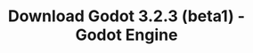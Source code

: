 ---
# Generated by /tools/generators/src/download_archive_generator !!! do not edit by hand !!!
title: 'Download Godot 3.2.3 (beta1) - Godot Engine'
type: 'download/archive'
name: '3.2.3'
flavor: 'beta1'
release_date: '2020-07-20T03:00:00-00:00'
release_notes: 'article/dev-snapshot-godot-3-2-3-beta-1/'
primaryPlatforms:
  - 'android.apk'
  - 'macos.universal'
  - 'windows.64'
  - 'linux_server.headless.64'
  - 'web'
  - 'templates'
links:
  android.apk:
    name: 'android.apk'
    title: 'Android'
    caption: 'APK Universal (ARM64 + ARMv7 + x86_64 + x86)'
    tags:
      - 'APK download'
      - 'ARM64/v7'
      - 'x86 (64 & 32 bit)'
    hosts:
      github_builds:
        regular: 'https://github.com/godotengine/godot-builds/releases/download/3.2.3-beta1/Godot_v3.2.3-beta1_android_editor.apk'
        mono: '#'
      github:
        regular: 'https://github.com/godotengine/godot/releases/download/3.2.3-beta1/Godot_v3.2.3-beta1_android_editor.apk'
        mono: '#'
  macos.universal:
    name: 'macos.universal'
    title: 'macOS'
    caption: 'Universal (x86_64 + Silício da Apple)'
    tags:
      - 'Intel/Apple Silicon'
      - '64 bit'
    hosts:
      github_builds:
        regular: 'https://github.com/godotengine/godot-builds/releases/download/3.2.3-beta1/Godot_v3.2.3-beta1_osx.universal.zip'
        mono: 'https://github.com/godotengine/godot-builds/releases/download/3.2.3-beta1/Godot_v3.2.3-beta1_mono_osx.universal.zip'
      github:
        regular: 'https://github.com/godotengine/godot/releases/download/3.2.3-beta1/Godot_v3.2.3-beta1_osx.universal.zip'
        mono: 'https://github.com/godotengine/godot/releases/download/3.2.3-beta1/Godot_v3.2.3-beta1_mono_osx.universal.zip'
  windows.64:
    name: 'windows.64'
    title: 'Windows'
    caption: 'Padrão (x86_64)'
    tags:
      - '64 bit'
    hosts:
      github_builds:
        regular: 'https://github.com/godotengine/godot-builds/releases/download/3.2.3-beta1/Godot_v3.2.3-beta1_win64.exe.zip'
        mono: 'https://github.com/godotengine/godot-builds/releases/download/3.2.3-beta1/Godot_v3.2.3-beta1_mono_win64.zip'
      github:
        regular: 'https://github.com/godotengine/godot/releases/download/3.2.3-beta1/Godot_v3.2.3-beta1_win64.exe.zip'
        mono: 'https://github.com/godotengine/godot/releases/download/3.2.3-beta1/Godot_v3.2.3-beta1_mono_win64.zip'
  linux_server.headless.64:
    name: 'linux_server.headless.64'
    title: 'Linux Server'
    caption: 'Headless (x86_64)'
    tags:
      - '64 bit'
      - 'Headless'
    hosts:
      github_builds:
        regular: 'https://github.com/godotengine/godot-builds/releases/download/3.2.3-beta1/Godot_v3.2.3-beta1_linux_headless.64.zip'
        mono: 'https://github.com/godotengine/godot-builds/releases/download/3.2.3-beta1/Godot_v3.2.3-beta1_mono_linux_headless_64.zip'
      github:
        regular: 'https://github.com/godotengine/godot/releases/download/3.2.3-beta1/Godot_v3.2.3-beta1_linux_headless.64.zip'
        mono: 'https://github.com/godotengine/godot/releases/download/3.2.3-beta1/Godot_v3.2.3-beta1_mono_linux_headless_64.zip'
  web:
    name: 'web'
    title: 'Editor Web'
    caption: ''
    tags:
      - 'Self-hosted'
      - 'Cross-platform'
    hosts:
      github_builds:
        regular: 'https://github.com/godotengine/godot-builds/releases/download/3.2.3-beta1/Godot_v3.2.3-beta1_web_editor.zip'
        mono: '#'
      github:
        regular: 'https://github.com/godotengine/godot/releases/download/3.2.3-beta1/Godot_v3.2.3-beta1_web_editor.zip'
        mono: '#'
  linux.64:
    name: 'linux.64'
    title: 'Linux'
    caption: 'Padrão (x86_64)'
    tags:
      - '64 bit'
    hosts:
      github_builds:
        regular: 'https://github.com/godotengine/godot-builds/releases/download/3.2.3-beta1/Godot_v3.2.3-beta1_x11.64.zip'
        mono: 'https://github.com/godotengine/godot-builds/releases/download/3.2.3-beta1/Godot_v3.2.3-beta1_mono_x11_64.zip'
      github:
        regular: 'https://github.com/godotengine/godot/releases/download/3.2.3-beta1/Godot_v3.2.3-beta1_x11.64.zip'
        mono: 'https://github.com/godotengine/godot/releases/download/3.2.3-beta1/Godot_v3.2.3-beta1_mono_x11_64.zip'
  linux.32:
    name: 'linux.32'
    title: 'Linux'
    caption: 'Padrão (x86)'
    tags:
      - '32 bit'
    hosts:
      github_builds:
        regular: 'https://github.com/godotengine/godot-builds/releases/download/3.2.3-beta1/Godot_v3.2.3-beta1_x11.32.zip'
        mono: 'https://github.com/godotengine/godot-builds/releases/download/3.2.3-beta1/Godot_v3.2.3-beta1_mono_x11_32.zip'
      github:
        regular: 'https://github.com/godotengine/godot/releases/download/3.2.3-beta1/Godot_v3.2.3-beta1_x11.32.zip'
        mono: 'https://github.com/godotengine/godot/releases/download/3.2.3-beta1/Godot_v3.2.3-beta1_mono_x11_32.zip'
  windows.32:
    name: 'windows.32'
    title: 'Windows'
    caption: 'Padrão (x86)'
    tags:
      - '32 bit'
    hosts:
      github_builds:
        regular: 'https://github.com/godotengine/godot-builds/releases/download/3.2.3-beta1/Godot_v3.2.3-beta1_win32.exe.zip'
        mono: 'https://github.com/godotengine/godot-builds/releases/download/3.2.3-beta1/Godot_v3.2.3-beta1_mono_win32.zip'
      github:
        regular: 'https://github.com/godotengine/godot/releases/download/3.2.3-beta1/Godot_v3.2.3-beta1_win32.exe.zip'
        mono: 'https://github.com/godotengine/godot/releases/download/3.2.3-beta1/Godot_v3.2.3-beta1_mono_win32.zip'
  linux_server.64:
    name: 'linux_server.64'
    title: 'Servidor Linux'
    caption: 'Padrão (x86_64)'
    tags:
      - '64 bit'
    hosts:
      github_builds:
        regular: 'https://github.com/godotengine/godot-builds/releases/download/3.2.3-beta1/Godot_v3.2.3-beta1_linux_server.64.zip'
        mono: 'https://github.com/godotengine/godot-builds/releases/download/3.2.3-beta1/Godot_v3.2.3-beta1_mono_linux_server_64.zip'
      github:
        regular: 'https://github.com/godotengine/godot/releases/download/3.2.3-beta1/Godot_v3.2.3-beta1_linux_server.64.zip'
        mono: 'https://github.com/godotengine/godot/releases/download/3.2.3-beta1/Godot_v3.2.3-beta1_mono_linux_server_64.zip'
  aar_library:
    name: 'aar_library'
    title: 'Biblioteca de AAR'
    caption: ''
    tags:
      - 'Android plugins'
      - 'Java'
      - 'Kotlin'
    hosts:
      github_builds:
        regular: 'https://github.com/godotengine/godot-builds/releases/download/3.2.3-beta1/godot-lib.3.2.3.beta1.release.aar'
        mono: 'https://github.com/godotengine/godot-builds/releases/download/3.2.3-beta1/godot-lib.3.2.3.beta1.mono.release.aar'
      github:
        regular: 'https://github.com/godotengine/godot/releases/download/3.2.3-beta1/godot-lib.3.2.3.beta1.release.aar'
        mono: 'https://github.com/godotengine/godot/releases/download/3.2.3-beta1/godot-lib.3.2.3.beta1.mono.release.aar'
  templates:
    name: 'templates'
    title: 'Modelos de exportação'
    caption: ''
    tags:
      - 'Utilizado para exportar os seus jogos para todas as plataformas suportadas'
    hosts:
      github_builds:
        regular: 'https://github.com/godotengine/godot-builds/releases/download/3.2.3-beta1/Godot_v3.2.3-beta1_export_templates.tpz'
        mono: 'https://github.com/godotengine/godot-builds/releases/download/3.2.3-beta1/Godot_v3.2.3-beta1_mono_export_templates.tpz'
      github:
        regular: 'https://github.com/godotengine/godot/releases/download/3.2.3-beta1/Godot_v3.2.3-beta1_export_templates.tpz'
        mono: 'https://github.com/godotengine/godot/releases/download/3.2.3-beta1/Godot_v3.2.3-beta1_mono_export_templates.tpz'
---